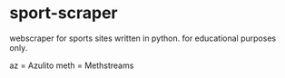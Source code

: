 # sport-scraper
webscraper for sports sites written in python. for educational purposes only. 

az = Azulito
meth = Methstreams 
